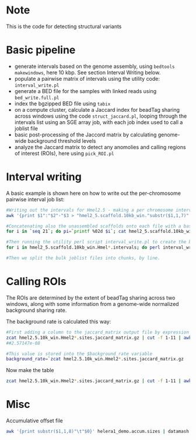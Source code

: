 # Note

This is the code for detecting structural variants

# Basic pipeline

- generate intervals based on the genome assembly, using `bedtools makewindows`, here 10 kbp. See section Interval Writing below.
- populate a pairwise matrix of intervals using the utility code: `interval_write.pl`
- generate a BED file for the samples with linked reads using `bed_write.full.pl`
- index the bgzipped BED file using `tabix`
- on a compute cluster, calculate a Jaccard index for beadTag sharing across windows using the code `struct_jaccard.pl`, looping through the intervals list using an SGE array job, with each job index used to call a joblist file
- basic post-processing of the Jaccord matrix by calculating genome-wide background threshold levels
- analyze the Jaccard matrix to detect any anomolies and calling regions of interest (ROIs), here using `pick_ROI.pl`

# Interval writing

A basic example is shown here on how to write out the per-chromosome pairwise interval job list:
```bash
#Writing out the intervals for Hmel2.5 - making a per chromosome interval file, in the CHROM:START-END format. Here the first 7 characters of col1 is the hmel2.5 scaffold name.
awk '{print $1":"$2"-"$3 > "hmel2_5.scaffold.10kb_win."substr($1,1,7)".intervals"}'  hmel2_5.scaffold.10kb_win.bed

#Concatenating also the unassembled scaffolds onto each file with a bash loop
for i in `seq 21`; do pi=`printf %02d $i`; cat hmel2_5.scaffold.10kb_win.Hmel200.intervals >> hmel2_5.scaffold.10kb_win.Hmel2$pi.intervals; done

#Then running the utility perl script interval_write.pl to create the bulk joblist file
for i in hmel2_5.scaffold.10kb_win.Hmel*.intervals; do perl interval_write.pl $i; done > joblist/hmel2.5.bulk

#Then we split the bulk joblist files into chunks, by line.
```

# Calling ROIs
The ROIs are determined by the extent of beadTag sharing across two windows, along with some information from a genome-wide normalized background sharing rate. 

The background rate is calculated this way:
```bash
#First adding a column to the jaccard_matrix output file by expression the fraction of shared BX tags over all BX tag combinations - c12 = c11/(c10*c9)
zcat hmel2.5.10k_win.Hmel2*.sites.jaccard_matrix.gz | cut -f 1-11 | awk 'BEGIN {OFS="\t"}; {$12 = $11/($10*$9); print $0}' | datamash median 12
##2.57147e-08

#This value is stored into the $background_rate variable
background_rate=`zcat hmel2.5.10k_win.Hmel2*.sites.jaccard_matrix.gz  | cut -f 1-11 | awk 'BEGIN {OFS="\t"}; {$12 = $11/($10*$9); print $0}'  | datamash median 12`
```

Now make the table
```bash
zcat hmel2.5.10k_win.Hmel2*.sites.jaccard_matrix.gz | cut -f 1-11 | awk 'BEGIN {OFS="\t"}; {$12 = $11/($10*$9);$13=$12/'$background_rate'; print $0}' > hmel2.5.10k_win.Hmel2*.sites.jaccard_matrix.front
```

# Misc
Accumulative offset file
```bash
awk '{print substr($1,1,8)"\t"$0}' helera1_demo.accum.sizes | datamash groupby 1 first 5 > helera1_demo.accum.offset
```
